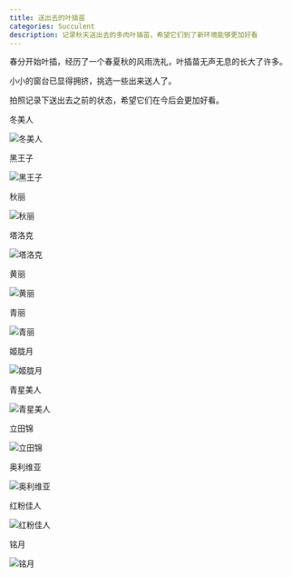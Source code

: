 ```yaml
---
title: 送出去的叶插苗
categories: Succulent
description: 记录秋天送出去的多肉叶插苗，希望它们到了新环境能够更加好看
---
```


春分开始叶插，经历了一个春夏秋的风雨洗礼，叶插苗无声无息的长大了许多。

小小的窗台已显得拥挤，挑选一些出来送人了。

拍照记录下送出去之前的状态，希望它们在今后会更加好看。

冬美人

![冬美人](/assets/posts-img/20180321/DSC00014.JPG)

<!-- more -->

黑王子

![黑王子](/assets/posts-img/20180321/DSC00015.JPG)

秋丽

![秋丽](/assets/posts-img/20180321/DSC00016.JPG)

塔洛克

![塔洛克](/assets/posts-img/20180321/DSC00017.JPG)

黄丽

![黄丽](/assets/posts-img/20180321/DSC00018.JPG)

青丽

![青丽](/assets/posts-img/20180321/DSC00019.JPG)

姬胧月

![姬胧月](/assets/posts-img/20180321/DSC00020.JPG)

青星美人

![青星美人](/assets/posts-img/20180321/DSC00021.JPG)

立田锦

![立田锦](/assets/posts-img/20180321/DSC00022.JPG)

奥利维亚

![奥利维亚](/assets/posts-img/20180321/DSC00023.JPG)

红粉佳人

![红粉佳人](/assets/posts-img/20180321/DSC00024.JPG)

铭月

![铭月](/assets/posts-img/20180321/DSC00025.JPG)